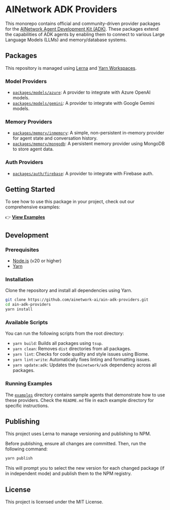 # AINetwork ADK Providers

This monorepo contains official and community-driven provider packages for the [AINetwork Agent Development Kit (ADK)](https://github.com/ainetwork-ai/ain-adk). These packages extend the capabilities of ADK agents by enabling them to connect to various Large Language Models (LLMs) and memory/database systems.

## Packages

This repository is managed using [Lerna](https://lerna.js.org/) and [Yarn Workspaces](https://classic.yarnpkg.com/lang/en/docs/workspaces/).

### Model Providers

-   [`packages/models/azure`](./packages/models/azure/): A provider to integrate with Azure OpenAI models.
-   [`packages/models/gemini`](./packages/models/gemini/): A provider to integrate with Google Gemini models.

### Memory Providers

-   [`packages/memory/inmemory`](./packages/memory/inmemory/): A simple, non-persistent in-memory provider for agent state and conversation history.
-   [`packages/memory/mongodb`](./packages/memory/mongodb/): A persistent memory provider using MongoDB to store agent data.

### Auth Providers

-   [`packages/auth/firebase`](./packages/auth/firebase/): A provider to integrate with Firebase auth.

## Getting Started

To see how to use this package in your project, check out our comprehensive examples:

👉 **[View Examples](https://github.com/ainetwork-ai/ain-adk-providers/tree/main/examples)**

## Development

### Prerequisites

-   [Node.js](https://nodejs.org/) (v20 or higher)
-   [Yarn](https://yarnpkg.com/)

### Installation

Clone the repository and install all dependencies using Yarn.

```bash
git clone https://github.com/ainetwork-ai/ain-adk-providers.git
cd ain-adk-providers
yarn install
```

### Available Scripts

You can run the following scripts from the root directory:

-   `yarn build`: Builds all packages using `tsup`.
-   `yarn clean`: Removes `dist` directories from all packages.
-   `yarn lint`: Checks for code quality and style issues using Biome.
-   `yarn lint:write`: Automatically fixes linting and formatting issues.
-   `yarn update:adk`: Updates the `@ainetwork/adk` dependency across all packages.

### Running Examples

The [`examples`](./examples/) directory contains sample agents that demonstrate how to use these providers. Check the `README.md` file in each example directory for specific instructions.

## Publishing

This project uses Lerna to manage versioning and publishing to NPM.

Before publishing, ensure all changes are committed. Then, run the following command:

```bash
yarn publish
```

This will prompt you to select the new version for each changed package (if in independent mode) and publish them to the NPM registry.

## License

This project is licensed under the MIT License.
